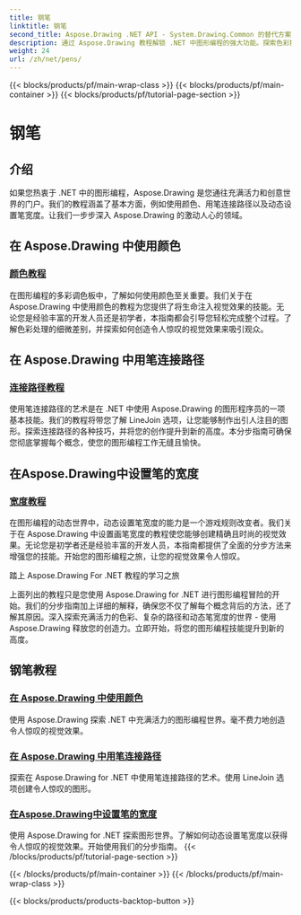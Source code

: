 ```yaml
---
title: 钢笔
linktitle: 钢笔
second_title: Aspose.Drawing .NET API - System.Drawing.Common 的替代方案
description: 通过 Aspose.Drawing 教程解锁 .NET 中图形编程的强大功能。探索色彩操纵、路径连接和动态笔宽度设置，以获得令人惊叹的视觉效果。
weight: 24
url: /zh/net/pens/
---
```


{{< blocks/products/pf/main-wrap-class >}}
{{< blocks/products/pf/main-container >}}
{{< blocks/products/pf/tutorial-page-section >}}

# 钢笔


## 介绍

如果您热衷于 .NET 中的图形编程，Aspose.Drawing 是您通往充满活力和创意世界的门户。我们的教程涵盖了基本方面，例如使用颜色、用笔连接路径以及动态设置笔宽度。让我们一步步深入 Aspose.Drawing 的激动人心的领域。

## 在 Aspose.Drawing 中使用颜色

### [颜色教程](./colors/)

在图形编程的多彩调色板中，了解如何使用颜色至关重要。我们关于在 Aspose.Drawing 中使用颜色的教程为您提供了将生命注入视觉效果的技能。无论您是经验丰富的开发人员还是初学者，本指南都会引导您轻松完成整个过程。了解色彩处理的细微差别，并探索如何创造令人惊叹的视觉效果来吸引观众。

## 在 Aspose.Drawing 中用笔连接路径

### [连接路径教程](./join/)

使用笔连接路径的艺术是在 .NET 中使用 Aspose.Drawing 的图形程序员的一项基本技能。我们的教程将带您了解 LineJoin 选项，让您能够制作出引人注目的图形。探索连接路径的各种技巧，并将您的创作提升到新的高度。本分步指南可确保您彻底掌握每个概念，使您的图形编程工作无缝且愉快。

## 在Aspose.Drawing中设置笔的宽度

### [宽度教程](./width/)

在图形编程的动态世界中，动态设置笔宽度的能力是一个游戏规则改变者。我们关于在 Aspose.Drawing 中设置画笔宽度的教程使您能够创建精确且时尚的视觉效果。无论您是初学者还是经验丰富的开发人员，本指南都提供了全面的分步方法来增强您的技能。开始您的图形编程之旅，让您的视觉效果令人惊叹。

踏上 Aspose.Drawing For .NET 教程的学习之旅

上面列出的教程只是您使用 Aspose.Drawing for .NET 进行图形编程冒险的开始。我们的分步指南加上详细的解释，确保您不仅了解每个概念背后的方法，还了解其原因。深入探索充满活力的色彩、复杂的路径和动态笔宽度的世界 - 使用 Aspose.Drawing 释放您的创造力。立即开始，将您的图形编程技能提升到新的高度。
## 钢笔教程
### [在 Aspose.Drawing 中使用颜色](./colors/)
使用 Aspose.Drawing 探索 .NET 中充满活力的图形编程世界。毫不费力地创造令人惊叹的视觉效果。
### [在 Aspose.Drawing 中用笔连接路径](./join/)
探索在 Aspose.Drawing for .NET 中使用笔连接路径的艺术。使用 LineJoin 选项创建令人惊叹的图形。
### [在Aspose.Drawing中设置笔的宽度](./width/)
使用 Aspose.Drawing for .NET 探索图形世界。了解如何动态设置笔宽度以获得令人惊叹的视觉效果。开始使用我们的分步指南。
{{< /blocks/products/pf/tutorial-page-section >}}

{{< /blocks/products/pf/main-container >}}
{{< /blocks/products/pf/main-wrap-class >}}

{{< blocks/products/products-backtop-button >}}
